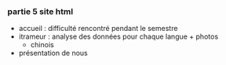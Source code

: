 ### partie 5 site html
- accueil : difficulté rencontré pendant le semestre
- itrameur : analyse des données pour chaque langue + photos
	- chinois
- présentation de nous
